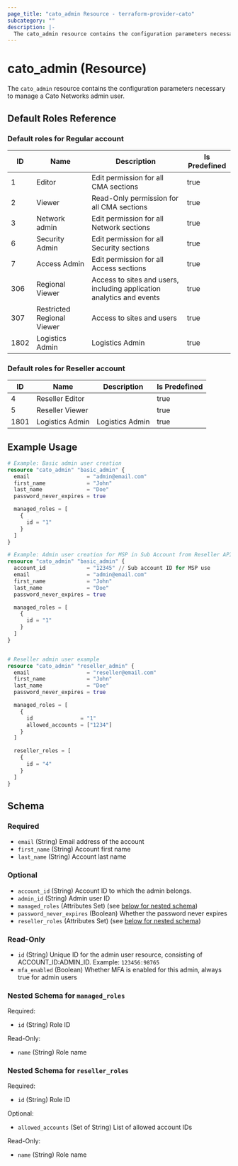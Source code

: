 ```yaml
---
page_title: "cato_admin Resource - terraform-provider-cato"
subcategory: ""
description: |-
  The cato_admin resource contains the configuration parameters necessary to manage a Cato Networks admin user.
---
```


# cato_admin (Resource)

The `cato_admin` resource contains the configuration parameters necessary to manage a Cato Networks admin user.

## Default Roles Reference

### Default roles for Regular account

| ID | Name | Description | Is Predefined |
|---|---|---|---|
| 1 | Editor | Edit permission for all CMA sections | true |
| 2 | Viewer | Read-Only permission for all CMA sections | true |
| 3 | Network admin | Edit permission for all Network sections | true |
| 6 | Security Admin | Edit permission for all Security sections | true |
| 7 | Access Admin | Edit permission for all Access sections | true |
| 306 | Regional Viewer | Access to sites and users, including application analytics and events | true |
| 307 | Restricted Regional Viewer | Access to sites and users | true |
| 1802 | Logistics Admin | Logistics Admin | true |

### Default roles for Reseller account
 
| ID | Name | Description | Is Predefined |
|---|---|---|---|
| 4 | Reseller Editor |  | true |
| 5 | Reseller Viewer |  | true |
| 1801 | Logistics Admin | Logistics Admin | true |

## Example Usage

```terraform
# Example: Basic admin user creation
resource "cato_admin" "basic_admin" {
  email                  = "admin@email.com"
  first_name             = "John"
  last_name              = "Doe"
  password_never_expires = true

  managed_roles = [
    {
      id = "1"
    }
  ]
}

# Example: Admin user creation for MSP in Sub Account from Reseller API key
resource "cato_admin" "basic_admin" {
  account_id             = "12345" // Sub account ID for MSP use
  email                  = "admin@email.com"
  first_name             = "John"
  last_name              = "Doe"
  password_never_expires = true

  managed_roles = [
    {
      id = "1"
    }
  ]
}


# Reseller admin user example
resource "cato_admin" "reseller_admin" {
  email                  = "reseller@email.com"
  first_name             = "John"
  last_name              = "Doe"
  password_never_expires = true

  managed_roles = [
    {
      id               = "1"
      allowed_accounts = ["1234"]
    }
  ]

  reseller_roles = [
    {
      id = "4"
    }
  ]
}
```

<!-- schema generated by tfplugindocs -->
## Schema

### Required

- `email` (String) Email address of the account
- `first_name` (String) Account first name
- `last_name` (String) Account last name

### Optional

- `account_id` (String) Account ID to which the admin belongs.
- `admin_id` (String) Admin user ID
- `managed_roles` (Attributes Set) (see [below for nested schema](#nestedatt--managed_roles))
- `password_never_expires` (Boolean) Whether the password never expires
- `reseller_roles` (Attributes Set) (see [below for nested schema](#nestedatt--reseller_roles))

### Read-Only

- `id` (String) Unique ID for the admin user resource, consisting of ACCOUNT_ID:ADMIN_ID. Example: `123456:98765`
- `mfa_enabled` (Boolean) Whether MFA is enabled for this admin, always true for admin users

<a id="nestedatt--managed_roles"></a>
### Nested Schema for `managed_roles`

Required:

- `id` (String) Role ID

Read-Only:

- `name` (String) Role name


<a id="nestedatt--reseller_roles"></a>
### Nested Schema for `reseller_roles`

Required:

- `id` (String) Role ID

Optional:

- `allowed_accounts` (Set of String) List of allowed account IDs

Read-Only:

- `name` (String) Role name
